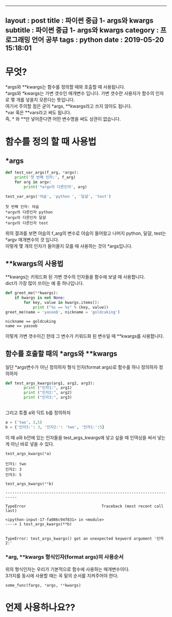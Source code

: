 
---
layout : post
title : 파이썬 중급 1- args와 kwargs
subtitle : 파이썬 중급 1- args와 kwargs
category : 프로그래밍 언어 공부
tags : python
date : 2019-05-20 15:18:01
---

# 무엇?

\*args와 \*\*kwargs는 함수를 정의할 때와 호출할 때 사용됩니다.  
\*args와 \*kwargs는 가변 갯수인 매개변수 입니다.
가변 갯수란 사용자가 함수의 인자로 몇 개를 넣을지 모른다는 뜻입니다.   
여기서 주의할 점은 굳이 \*args, \*\*kwargs라고 쓰지 않아도 됩니다.  
\*var 혹은 \*\*vars라고 써도 됩니다.  
즉, \* 와 \*\*만 넣어준다면 어떤 변수명을 써도 상관이 없습니다.  

# 함수를 정의 할 때 사용법

## *args


```python
def test_var_args(f_arg, *argv):
    print('첫 번째 인자:', f_arg)
    for arg in argv:
        print('*argv의 다른인자', arg)
        
test_var_args('야숩', 'python ', '달걀', 'test')
```

    첫 번째 인자: 야숩
    *argv의 다른인자 python 
    *argv의 다른인자 달걀
    *argv의 다른인자 test
    

위의 결과를 보면 야숩의 f_arg의 변수로 야숩이 들어왔고 나머지 python, 달걀, test는 \*argv 매개변수의 것 입니다.  
이렇게 몇 개의 인자가 들어올지 모를 때 사용하는 것이 \*args입니다.

## **kwargs의 사용법

\*\*kwargs는 키워드화 된 가변 갯수의 인자들을 함수에 보낼 때 사용합니다.  
dict가 가장 많이 쓰이는 예 중 하나입니다. 


```python
def greet_me(**kwargs):
    if kwargs is not None:
        for key, value in kwargs.items(): 
            print ("%s == %s" % (key, value)) 
greet_me(name = 'yasoob', nickname = 'goldcuking')

```

    nickname == goldcuking
    name == yasoob
    

이렇게 가변 갯수이긴 한데 그 변수가 키워드화 된 변수일 때 **kwargs를 사용합니다.

## 함수를 호출할 때의  \*args와 \**kwargs

일단 *args변수가 아닌  정의하자 형식 인자(format args)로 함수를 하나 정의하자 정의하자


```python
def test_args_kwargs(arg1, arg2, arg3):
        print ("인자1:", arg1)
        print ("인자2:", arg2)
        print ("인자3:", arg3)
        
```

그리고 튜플 a와 딕트 b를 정의하자


```python
a = ('two', 3,5)
b = {'인자3:': 3, '인자2:': 'two', '인자1:':5}
```

이 때 a와 b안에 있는 인자들을 test_args_kwargs에 넣고 싶을 때 인덱싱을 써서 넣는게 아닌 바로 넣을 수 있다.  


```python
test_args_kwargs(*a)
```

    인자1: two
    인자2: 3
    인자3: 5
    


```python
test_args_kwargs(**b)
```


    ---------------------------------------------------------------------------

    TypeError                                 Traceback (most recent call last)

    <ipython-input-17-fa086c94f831> in <module>
    ----> 1 test_args_kwargs(**b)
    

    TypeError: test_args_kwargs() got an unexpected keyword argument '인자2:'


### \*arg, \**kwargs 형식인자(format args)의 사용순서

위의 형식인자는 우리가 기본적으로 함수에 사용하는 매개변수이다.  
3가지를 동시에 사용할 때는 꼭 밑의 순서를 지켜주어야 한다.  


```python
some_func(fargs, *args, **kwargs)
```

# 언제 사용하나요??


